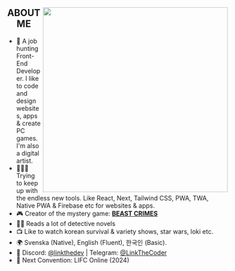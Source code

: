 <div>
  <img align="right" height="420" src="https://i.imgur.com/fOIAeij.png">
  <h2 align="center">ABOUT ME</h2>

- 🐧 A job hunting Front-End Developer. I like to code and design websites, apps & create PC games. I'm also a digital artist.
- 👨🏻‍💻 Trying to keep up with the endless new tools. Like React, Next, Tailwind CSS, PWA, TWA, Native PWA & Firebase etc for websites & apps.
- 🎮 Creator of the mystery game: [**BEAST CRIMES**](https://www.beastcrimes.com/)
- 🕵🏻 Reads a lot of detective novels
- 📺 Like to watch korean survival & variety shows, star wars, loki etc.
- 🌍 Svenska (Native), English (Fluent), 한국인 (Basic).
- 💬 Discord: [@linkthedev](https://discord.com/users/351263861103394817) | Telegram: [@LinkTheCoder](https://t.me/LinkTheCoder)
- 🦦 Next Convention: LIFC Online (2024)
